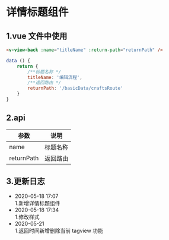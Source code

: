 # 详情标题组件

## 1.vue 文件中使用

```html
<v-view-back :name="titleName" :return-path="returnPath" />
```

```javascript
data () {
    return {
        /**标题名称 */
        titleName: '编辑流程',
        /**返回路由 */
        returnPath: '/basicData/craftsRoute'
    }
}
```

## 2.api

| 参数       | 说明     |
| ---------- | -------- |
| name       | 标题名称 |
| returnPath | 返回路由 |

## 3.更新日志

-   2020-05-18 17:07<br> 1.新增详情标题组件
-   2020-05-18 17:34<br> 1.修改样式
-   2020-05-21<br> 1.返回时间新增删除当前 tagview 功能
